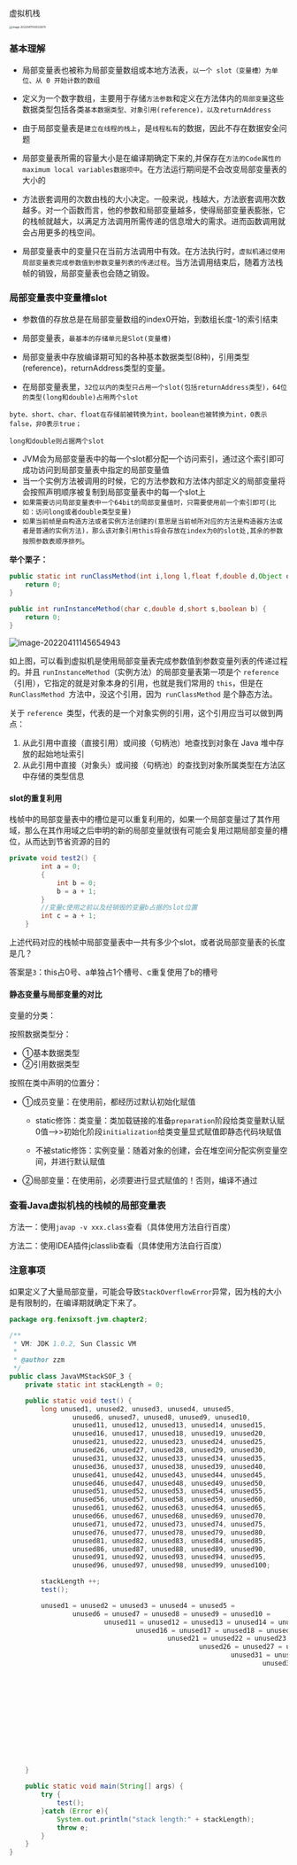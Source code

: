 虚拟机栈

<img src="https://cdn.jsdelivr.net/gh/zjmJavaByte/images/img/202204111435712.png" alt="image-20220411143532679" style="zoom: 33%;" />

### 基本理解

- 局部变量表也被称为局部变量数组或本地方法表，`以一个 slot（变量槽）为单位、从 0 开始计数的数组`

- 定义为一个数字数组，主要用于存储`方法参数`和定义在方法体内的`局部变量`这些数据类型包括各类`基本数据类型、对象引用(reference)，以及returnAddress`

- 由于局部变量表是`建立在线程的栈上`，是`线程私有`的数据，因此不存在数据安全问题

- 局部变量表所需的容量大小是在编译期确定下来的,并保存在`方法的Code属性的maximum local variables数据项中`。在方法运行期间是不会改变局部变量表的大小的

- 方法嵌套调用的次数由栈的大小决定。一般来说，栈越大，方法嵌套调用次数越多。对一个函数而言，他的参数和局部变量越多，使得局部变量表膨胀，它的栈帧就越大，以满足方法调用所需传递的信息增大的需求。进而函数调用就会占用更多的栈空间。

- 局部变量表中的变量只在当前方法调用中有效。在方法执行时，`虚拟机通过使用局部变量表完成参数值到参数变量列表的传递过程`。当方法调用结束后，随着方法栈帧的销毁，局部变量表也会随之销毁。
  

### 局部变量表中变量槽slot

- 参数值的存放总是在局部变量数组的index0开始，到数组长度-1的索引结束

- 局部变量表，`最基本的存储单元是Slot(变量槽)`

- 局部变量表中存放编译期可知的各种基本数据类型(8种)，引用类型(reference)，returnAddress类型的变量。

- 在局部变量表里，`32位以内的类型只占用一个slot(包括returnAddress类型)，64位的类型(long和double)占用两个slot`

`byte、short、char、float在存储前被转换为int，boolean也被转换为int，0表示false，非0表示true；`

`long和double则占据两个slot`

- JVM会为局部变量表中的每一个slot都分配一个访问索引，通过这个索引即可成功访问到局部变量表中指定的局部变量值
- 当一个实例方法被调用的时候，它的方法参数和方法体内部定义的局部变量将会按照声明顺序被复制到局部变量表中的每一个slot上
- `如果需要访问局部变量表中一个64bit的局部变量值时，只需要使用前一个索引即可(比如：访问long或者double类型变量)`
- `如果当前帧是由构造方法或者实例方法创建的(意思是当前帧所对应的方法是构造器方法或者是普通的实例方法)，那么该对象引用this将会存放在index为0的slot处,其余的参数按照参数表顺序排列`。

**举个栗子：**

```java
public static int runClassMethod(int i,long l,float f,double d,Object o,byte b {
    return 0;
}
                                 
public int runInstanceMethod(char c,double d,short s,boolean b) {
    return 0;
}
```

![image-20220411145654943](https://cdn.jsdelivr.net/gh/zjmJavaByte/images/img/202204111456974.png)

如上图，可以看到虚拟机是使用局部变量表完成参数值到参数变量列表的传递过程的。并且 `runInstanceMethod`（实例方法）的局部变量表第一项是个 `reference`（引用），它指定的就是对象本身的引用，也就是我们常用的 `this`，但是在 `RunClassMethod `方法中，没这个引用，因为` runClassMethod` 是个静态方法。

关于 `reference `类型，代表的是一个对象实例的引用，这个引用应当可以做到两点：

1. 从此引用中直接（直接引用）或间接（句柄池）地查找到对象在 Java 堆中存放的起始地址索引
2. 从此引用中直接（对象头）或间接（句柄池）的查找到对象所属类型在方法区中存储的类型信息

#### slot的重复利用

栈帧中的局部变量表中的槽位是可以重复利用的，如果一个局部变量过了其作用域，那么在其作用域之后申明的新的局部变量就很有可能会复用过期局部变量的槽位，从而达到节省资源的目的

```java
private void test2() {
        int a = 0;
        {
            int b = 0;
            b = a + 1;
        }
        //变量c使用之前以及经销毁的变量b占据的slot位置
        int c = a + 1;
    }

```

上述代码对应的栈帧中局部变量表中一共有多少个slot，或者说局部变量表的长度是几？

答案是`3`：this占0号、a单独占1个槽号、c重复使用了b的槽号

#### 静态变量与局部变量的对比

变量的分类：

按照数据类型分：

- ①基本数据类型
- ②引用数据类型

按照在类中声明的位置分：

- ①成员变量：在使用前，都经历过默认初始化赋值

  - static修饰：类变量：类加载链接的准备`preparation`阶段给类变量默认赋0值—>>初始化阶段`initialization`给类变量显式赋值即静态代码块赋值

  - 不被static修饰：实例变量：随着对象的创建，会在堆空间分配实例变量空间，并进行默认赋值

- ②局部变量：在使用前，必须要进行显式赋值的！否则，编译不通过

### 查看Java虚拟机栈的栈帧的局部变量表

方法一：使用`javap -v xxx.class`查看（具体使用方法自行百度）

方法二：使用IDEA插件jclasslib查看（具体使用方法自行百度）

### 注意事项

如果定义了大量局部变量，可能会导致`StackOverflowError`异常，因为栈的大小是有限制的，在编译期就确定下来了。

```java
package org.fenixsoft.jvm.chapter2;

/**
 * VM: JDK 1.0.2, Sun Classic VM
 *
 * @author zzm
 */
public class JavaVMStackSOF_3 {
    private static int stackLength = 0;

    public static void test() {
        long unused1, unused2, unused3, unused4, unused5,
                unused6, unused7, unused8, unused9, unused10,
                unused11, unused12, unused13, unused14, unused15,
                unused16, unused17, unused18, unused19, unused20,
                unused21, unused22, unused23, unused24, unused25,
                unused26, unused27, unused28, unused29, unused30,
                unused31, unused32, unused33, unused34, unused35,
                unused36, unused37, unused38, unused39, unused40,
                unused41, unused42, unused43, unused44, unused45,
                unused46, unused47, unused48, unused49, unused50,
                unused51, unused52, unused53, unused54, unused55,
                unused56, unused57, unused58, unused59, unused60,
                unused61, unused62, unused63, unused64, unused65,
                unused66, unused67, unused68, unused69, unused70,
                unused71, unused72, unused73, unused74, unused75,
                unused76, unused77, unused78, unused79, unused80,
                unused81, unused82, unused83, unused84, unused85,
                unused86, unused87, unused88, unused89, unused90,
                unused91, unused92, unused93, unused94, unused95,
                unused96, unused97, unused98, unused99, unused100;

        stackLength ++;
        test();

        unused1 = unused2 = unused3 = unused4 = unused5 =
                unused6 = unused7 = unused8 = unused9 = unused10 =
                        unused11 = unused12 = unused13 = unused14 = unused15 =
                                unused16 = unused17 = unused18 = unused19 = unused20 =
                                        unused21 = unused22 = unused23 = unused24 = unused25 =
                                                unused26 = unused27 = unused28 = unused29 = unused30 =
                                                        unused31 = unused32 = unused33 = unused34 = unused35 =
                                                                unused36 = unused37 = unused38 = unused39 = unused40 =
                                                                        unused41 = unused42 = unused43 = unused44 = unused45 =
                                                                                unused46 = unused47 = unused48 = unused49 = unused50 =
                                                                                        unused51 = unused52 = unused53 = unused54 = unused55 =
                                                                                                unused56 = unused57 = unused58 = unused59 = unused60 =
                                                                                                        unused61 = unused62 = unused63 = unused64 = unused65 =
                                                                                                                unused66 = unused67 = unused68 = unused69 = unused70 =
                                                                                                                        unused71 = unused72 = unused73 = unused74 = unused75 =
                                                                                                                                unused76 = unused77 = unused78 = unused79 = unused80 =
                                                                                                                                        unused81 = unused82 = unused83 = unused84 = unused85 =
                                                                                                                                                unused86 = unused87 = unused88 = unused89 = unused90 =
                                                                                                                                                        unused91 = unused92 = unused93 = unused94 = unused95 =
                                                                                                                                                                unused96 = unused97 = unused98 = unused99 = unused100 = 0;
    }

    public static void main(String[] args) {
        try {
            test();
        }catch (Error e){
            System.out.println("stack length:" + stackLength);
            throw e;
        }
    }
}

```

